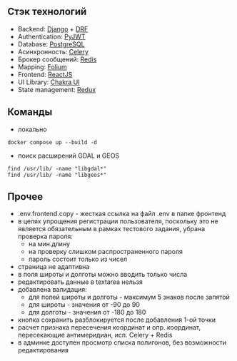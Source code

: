 ## Стэк технологий <a name="technology_stack"></a>

- Backend: [Django](https://django.fun/) + [DRF](https://www.django-rest-framework.org/)
- Authentication: [PyJWT](https://pyjwt.readthedocs.io/en/stable/)
- Database: [PostgreSQL](https://www.postgresql.org/)
- Асинхронность: [Celery](https://docs.celeryq.dev/)
- Брокер сообщений: [Redis](https://redis.io/)
- Mapping: [Folium](https://python-visualization.github.io/folium/latest/index.html)
- Frontend: [ReactJS](https://react.dev/)
- UI Library: [Chakra UI](https://v2.chakra-ui.com/)
- State management: [Redux](https://redux.js.org/)

## Команды

- локально
```shell
docker compose up --build -d
```
- поиск расширений GDAL и GEOS
```shell
find /usr/lib/ -name "libgdal*"
find /usr/lib/ -name "libgeos*"
```

## Прочее

- .env.frontend.copy - жесткая ссылка на файл .env в папке фронтенд
- в целях упрощения регистрации пользователя, поскольку это не является обязательным в рамках тестового задания,
  убрана проверка пароля:
    - на мин.длину
    - на проверку слишком распространенного пароля
    - пароль состоит только из чисел
- страница не адаптивна
- в поля широты и долготы можно вводить только числа
- редактировать данные в textarea нельзя
- добавлена валидация:
  - для полей широты и долготы - максимум 5 знаков после запятой
  - для широты - значения от -90 до 90
  - для долготы - значения от -180 до 180
- кнопка сохранить разблокируется после добавления 1-ой точки
- расчет признака пересечения координат и опр. координат, пересекающие антимеридиан, исп. Celery + Redis 
- в админке доступен просмотр списка полигонов, без возможности редактирования